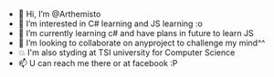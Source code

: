 - 👋 Hi, I’m @Arthemisto
- 👀 I’m interested in C# learning and JS learning :o
- 🌱 I’m currently learning c# and have plans in future to learn JS
- 💞️ I’m looking to collaborate on anyproject to challenge my mind^^
- :boom: I'm also styding at TSI university for Computer Science
- 📫 U can reach me there or at facebook :P



